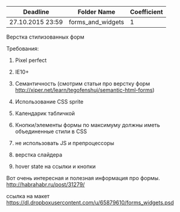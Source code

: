 | Deadline         | Folder Name       | Coefficient |
| ---------------- | ----------------- | ----------- |
| 27.10.2015 23:59 | forms_and_widgets | 1           |

Верстка стилизованных форм

Требования:

1. Pixel perfect

2. IE10+

3. Семантичность (смотрим статьи про верстку форм http://xiper.net/learn/tegofenshuj/semantic-html-forms)

4. Использование CSS sprite

5. Календарик табличкой

6. Кнопки/элементы формы по максимуму должны иметь объединенные стили в CSS

7. не использовать JS и препроцессоры

8. верстка слайдера

9. hover state на ссылки и кнопки

Вот очень интересная и полезная
информация про формы.
http://habrahabr.ru/post/31279/

ссылка на макет
https://dl.dropboxusercontent.com/u/65879610/forms_widgets.psd
